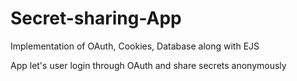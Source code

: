 # Secret-sharing-App
Implementation of OAuth, Cookies, Database along with EJS 

App let's user login through OAuth and share secrets anonymously
